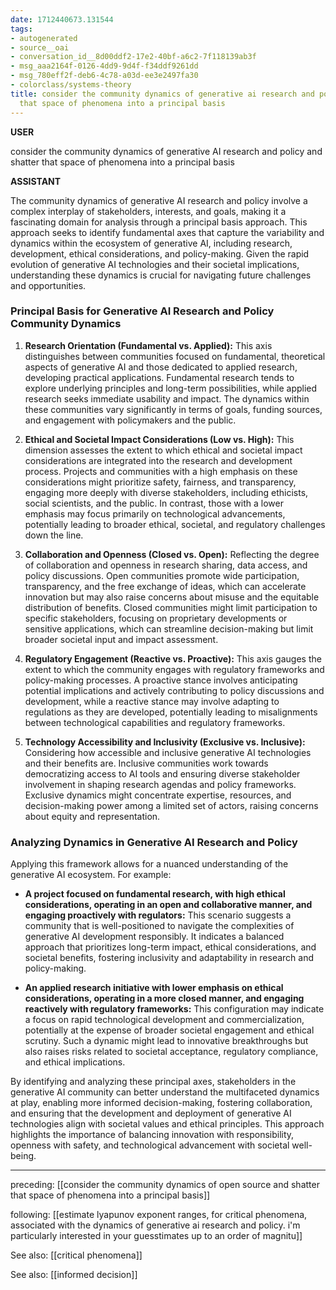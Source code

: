 ```yaml
---
date: 1712440673.131544
tags:
- autogenerated
- source__oai
- conversation_id__8d00ddf2-17e2-40bf-a6c2-7f118139ab3f
- msg_aaa2164f-0126-4dd9-9d4f-f34ddf9261dd
- msg_780eff2f-deb6-4c78-a03d-ee3e2497fa30
- colorclass/systems-theory
title: consider the community dynamics of generative ai research and policy and shatter
  that space of phenomena into a principal basis
---
```


**USER**

consider the community dynamics of generative AI research and policy and shatter that space of phenomena into a principal basis


**ASSISTANT**

The community dynamics of generative AI research and policy involve a complex interplay of stakeholders, interests, and goals, making it a fascinating domain for analysis through a principal basis approach. This approach seeks to identify fundamental axes that capture the variability and dynamics within the ecosystem of generative AI, including research, development, ethical considerations, and policy-making. Given the rapid evolution of generative AI technologies and their societal implications, understanding these dynamics is crucial for navigating future challenges and opportunities.

### Principal Basis for Generative AI Research and Policy Community Dynamics

1. **Research Orientation (Fundamental vs. Applied):** This axis distinguishes between communities focused on fundamental, theoretical aspects of generative AI and those dedicated to applied research, developing practical applications. Fundamental research tends to explore underlying principles and long-term possibilities, while applied research seeks immediate usability and impact. The dynamics within these communities vary significantly in terms of goals, funding sources, and engagement with policymakers and the public.

2. **Ethical and Societal Impact Considerations (Low vs. High):** This dimension assesses the extent to which ethical and societal impact considerations are integrated into the research and development process. Projects and communities with a high emphasis on these considerations might prioritize safety, fairness, and transparency, engaging more deeply with diverse stakeholders, including ethicists, social scientists, and the public. In contrast, those with a lower emphasis may focus primarily on technological advancements, potentially leading to broader ethical, societal, and regulatory challenges down the line.

3. **Collaboration and Openness (Closed vs. Open):** Reflecting the degree of collaboration and openness in research sharing, data access, and policy discussions. Open communities promote wide participation, transparency, and the free exchange of ideas, which can accelerate innovation but may also raise concerns about misuse and the equitable distribution of benefits. Closed communities might limit participation to specific stakeholders, focusing on proprietary developments or sensitive applications, which can streamline decision-making but limit broader societal input and impact assessment.

4. **Regulatory Engagement (Reactive vs. Proactive):** This axis gauges the extent to which the community engages with regulatory frameworks and policy-making processes. A proactive stance involves anticipating potential implications and actively contributing to policy discussions and development, while a reactive stance may involve adapting to regulations as they are developed, potentially leading to misalignments between technological capabilities and regulatory frameworks.

5. **Technology Accessibility and Inclusivity (Exclusive vs. Inclusive):** Considering how accessible and inclusive generative AI technologies and their benefits are. Inclusive communities work towards democratizing access to AI tools and ensuring diverse stakeholder involvement in shaping research agendas and policy frameworks. Exclusive dynamics might concentrate expertise, resources, and decision-making power among a limited set of actors, raising concerns about equity and representation.

### Analyzing Dynamics in Generative AI Research and Policy

Applying this framework allows for a nuanced understanding of the generative AI ecosystem. For example:

- **A project focused on fundamental research, with high ethical considerations, operating in an open and collaborative manner, and engaging proactively with regulators:** This scenario suggests a community that is well-positioned to navigate the complexities of generative AI development responsibly. It indicates a balanced approach that prioritizes long-term impact, ethical considerations, and societal benefits, fostering inclusivity and adaptability in research and policy-making.

- **An applied research initiative with lower emphasis on ethical considerations, operating in a more closed manner, and engaging reactively with regulatory frameworks:** This configuration may indicate a focus on rapid technological development and commercialization, potentially at the expense of broader societal engagement and ethical scrutiny. Such a dynamic might lead to innovative breakthroughs but also raises risks related to societal acceptance, regulatory compliance, and ethical implications.

By identifying and analyzing these principal axes, stakeholders in the generative AI community can better understand the multifaceted dynamics at play, enabling more informed decision-making, fostering collaboration, and ensuring that the development and deployment of generative AI technologies align with societal values and ethical principles. This approach highlights the importance of balancing innovation with responsibility, openness with safety, and technological advancement with societal well-being.


---

preceding: [[consider the community dynamics of open source and shatter that space of phenomena into a principal basis]]  


following: [[estimate lyapunov exponent ranges, for critical phenomena, associated with the dynamics of generative ai research and policy. i'm particularly interested in your guesstimates up to an order of magnitu]]

See also: [[critical phenomena]]


See also: [[informed decision]]